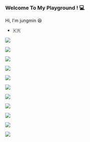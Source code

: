 ###  Welcome To My Playground ! 💻

Hi, I'm jungmin 😆

- 🇰🇷 

<p><img src="https://img.shields.io/badge/JAVA-007396?style=for-the-badge&logo=java&logoColor=white"></p>
<p><img src="https://img.shields.io/badge/mysql-4479A1?style=for-the-badge&logo=mysql&logoColor=white"></p>
<p><img src="https://img.shields.io/badge/javascript-F7DF1E?style=for-the-badge&logo=javascript&logoColor=black"></p>
<p><img src="https://img.shields.io/badge/jquery-0769AD?style=for-the-badge&logo=jquery&logoColor=white"></p>
<p><img src="https://img.shields.io/badge/react-61DAFB?style=for-the-badge&logo=react&logoColor=black"></p>
<p><img src="https://img.shields.io/badge/vue.js-4FC08D?style=for-the-badge&logo=vue.js&logoColor=white"></p>
<p><img src="https://img.shields.io/badge/html-E34F26?style=for-the-badge&logo=html5&logoColor=white"></p>
<p><img src="https://img.shields.io/badge/css-1572B6?style=for-the-badge&logo=css3&logoColor=white"></p>
<p><img src="https://img.shields.io/badge/github-181717?style=for-the-badge&logo=github&logoColor=white"></p>
<p><img src="https://img.shields.io/badge/linux-FCC624?style=for-the-badge&logo=linux&logoColor=black"></p>
<p><img src="https://img.shields.io/badge/apache tomcat-F8DC75?style=for-the-badge&logo=apachetomcat&logoColor=white"></p>

